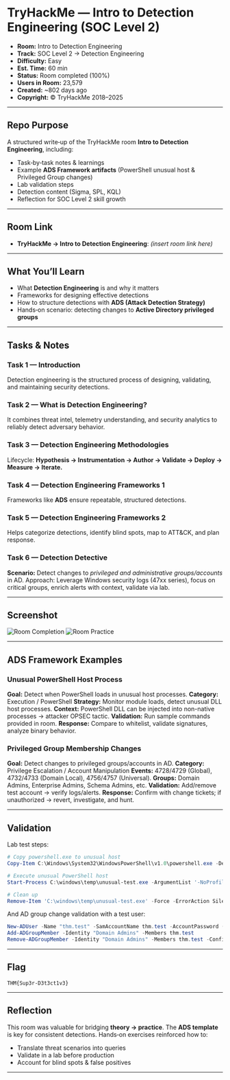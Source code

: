 # TryHackMe — Intro to Detection Engineering (SOC Level 2)

- **Room:** Intro to Detection Engineering
- **Track:** SOC Level 2 → Detection Engineering
- **Difficulty:** Easy
- **Est. Time:** 60 min
- **Status:** Room completed (100%)
- **Users in Room:** 23,579
- **Created:** \~802 days ago
- **Copyright:** © TryHackMe 2018–2025

---

## Repo Purpose

A structured write‑up of the TryHackMe room **Intro to Detection Engineering**, including:

* Task‑by‑task notes & learnings
* Example **ADS Framework artifacts** (PowerShell unusual host & Privileged Group changes)
* Lab validation steps
* Detection content (Sigma, SPL, KQL)
* Reflection for SOC Level 2 skill growth

---

## Room Link

* **TryHackMe → Intro to Detection Engineering**: *(insert room link here)*

---

## What You’ll Learn

* What **Detection Engineering** is and why it matters
* Frameworks for designing effective detections
* How to structure detections with **ADS (Attack Detection Strategy)**
* Hands‑on scenario: detecting changes to **Active Directory privileged groups**

---

## Tasks & Notes

### Task 1 — Introduction

Detection engineering is the structured process of designing, validating, and maintaining security detections.

### Task 2 — What is Detection Engineering?

It combines threat intel, telemetry understanding, and security analytics to reliably detect adversary behavior.

### Task 3 — Detection Engineering Methodologies

Lifecycle: **Hypothesis → Instrumentation → Author → Validate → Deploy → Measure → Iterate.**

### Task 4 — Detection Engineering Frameworks 1

Frameworks like **ADS** ensure repeatable, structured detections.

### Task 5 — Detection Engineering Frameworks 2

Helps categorize detections, identify blind spots, map to ATT\&CK, and plan response.

### Task 6 — Detection Detective

**Scenario:** Detect changes to *privileged and administrative groups/accounts* in AD.
Approach: Leverage Windows security logs (47xx series), focus on critical groups, enrich alerts with context, validate via lab.

---

## Screenshot
![Room Completion]()
![Room Practice]()

---

## ADS Framework Examples

### Unusual PowerShell Host Process

**Goal:** Detect when PowerShell loads in unusual host processes.
**Category:** Execution / PowerShell
**Strategy:** Monitor module loads, detect unusual DLL host processes.
**Context:** PowerShell DLL can be injected into non-native processes → attacker OPSEC tactic.
**Validation:** Run sample commands provided in room.
**Response:** Compare to whitelist, validate signatures, analyze binary behavior.

### Privileged Group Membership Changes

**Goal:** Detect changes to privileged groups/accounts in AD.
**Category:** Privilege Escalation / Account Manipulation
**Events:** 4728/4729 (Global), 4732/4733 (Domain Local), 4756/4757 (Universal).
**Groups:** Domain Admins, Enterprise Admins, Schema Admins, etc.
**Validation:** Add/remove test account → verify logs/alerts.
**Response:** Confirm with change tickets; if unauthorized → revert, investigate, and hunt.

---

## Validation

Lab test steps:

```powershell
# Copy powershell.exe to unusual host
Copy-Item C:\Windows\System32\WindowsPowerShell\v1.0\powershell.exe -Destination C:\windows\temp\unusual-test.exe -Force

# Execute unusual PowerShell host
Start-Process C:\windows\temp\unusual-test.exe -ArgumentList '-NoProfile','-NonInteractive','-Windowstyle Hidden','-Command {Get-Date}'

# Clean up
Remove-Item 'C:\windows\temp\unusual-test.exe' -Force -ErrorAction SilentlyContinue
```

And AD group change validation with a test user:

```powershell
New-ADUser -Name "thm.test" -SamAccountName thm.test -AccountPassword (ConvertTo-SecureString "TempPass1!" -AsPlainText -Force) -Enabled $true
Add-ADGroupMember -Identity "Domain Admins" -Members thm.test
Remove-ADGroupMember -Identity "Domain Admins" -Members thm.test -Confirm:$false
```

---

## Flag

```
THM{Sup3r-D3t3ct1v3}
```

---

## Reflection

This room was valuable for bridging **theory → practice**. The **ADS template** is key for consistent detections. Hands‑on exercises reinforced how to:

* Translate threat scenarios into queries
* Validate in a lab before production
* Account for blind spots & false positives

---
